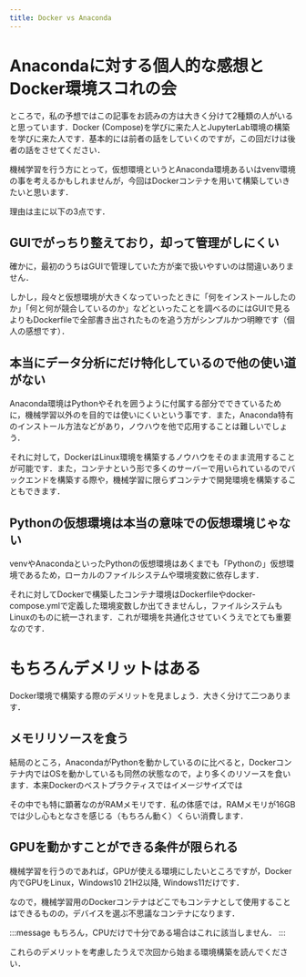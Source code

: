 ```yaml
---
title: Docker vs Anaconda
---
```


# Anacondaに対する個人的な感想とDocker環境スコれの会

ところで，私の予想ではこの記事をお読みの方は大きく分けて2種類の人がいると思っています．Docker (Compose)を学びに来た人とJupyterLab環境の構築を学びに来た人です．基本的には前者の話をしていくのですが，この回だけは後者の話をさせてください．

機械学習を行う方にとって，仮想環境というとAnaconda環境あるいはvenv環境の事を考えるかもしれませんが，今回はDockerコンテナを用いて構築していきたいと思います．

理由は主に以下の3点です．

## GUIでがっちり整えており，却って管理がしにくい
確かに，最初のうちはGUIで管理していた方が楽で扱いやすいのは間違いありません．

しかし，段々と仮想環境が大きくなっていったときに「何をインストールしたのか」「何と何が競合しているのか」などといったことを調べるのにはGUIで見るよりもDockerfileで全部書き出されたものを追う方がシンプルかつ明瞭です（個人の感想です）．

## 本当にデータ分析にだけ特化しているので他の使い道がない
Anaconda環境はPythonやそれを囲うように付属する部分でできているために，機械学習以外のを目的では使いにくいという事です．また，Anaconda特有のインストール方法などがあり，ノウハウを他で応用することは難しいでしょう．

それに対して，DockerはLinux環境を構築するノウハウをそのまま流用することが可能です．また，コンテナという形で多くのサーバーで用いられているのでバックエンドを構築する際や，機械学習に限らずコンテナで開発環境を構築することもできます．

## Pythonの仮想環境は本当の意味での仮想環境じゃない
venvやAnacondaといったPythonの仮想環境はあくまでも「Pythonの」仮想環境であるため，ローカルのファイルシステムや環境変数に依存します．

それに対してDockerで構築したコンテナ環境はDockerfileやdocker-compose.ymlで定義した環境変数しか出てきませんし，ファイルシステムもLinuxのものに統一されます．これが環境を共通化させていくうえでとても重要なのです．

# もちろんデメリットはある
Docker環境で構築する際のデメリットを見ましょう．大きく分けて二つあります．

## メモリリソースを食う
結局のところ，AnacondaがPythonを動かしているのに比べると，Dockerコンテナ内ではOSを動かしているも同然の状態なので，より多くのリソースを食います．本来Dockerのベストプラクティスではイメージサイズでは

その中でも特に顕著なのがRAMメモリです．私の体感では，RAMメモリが16GBでは少し心もとなさを感じる（もちろん動く）くらい消費します．

## GPUを動かすことができる条件が限られる
機械学習を行うのであれば，GPUが使える環境にしたいところですが，Docker内でGPUをLinux，Windows10 21H2以降, Windows11だけです．

なので，機械学習用のDockerコンテナはどこでもコンテナとして使用することはできるものの，デバイスを選ぶ不思議なコンテナになります．

:::message
もちろん，CPUだけで十分である場合はこれに該当しません．
:::

これらのデメリットを考慮したうえで次回から始まる環境構築を読んでください．